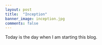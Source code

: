 ```yaml
---
layout: post
title:  "Inception"
banner_image: inception.jpg
comments: false
---
```

Today is the day when I am starting this blog.